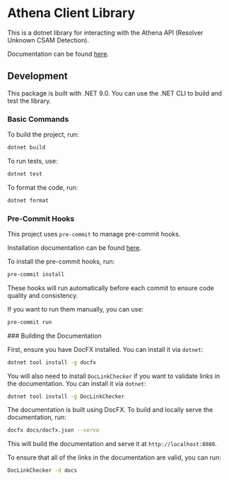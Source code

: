 # Athena Client Library

This is a dotnet library for interacting with the Athena API (Resolver Unknown CSAM Detection).

Documentation can be found [here](https://crispthinking.github.io/athena-dotnet-client/).

## Development

This package is built with .NET 9.0. You can use the .NET CLI to build and test the library.

### Basic Commands

To build the project, run:

```bash
dotnet build
```

To run tests, use:

```bash
dotnet test
```

To format the code, run:
```bash
dotnet format
```

### Pre-Commit Hooks

This project uses `pre-commit` to manage pre-commit hooks.

Installation documentation can be found [here](https://pre-commit.com/index.html#install).

To install the pre-commit hooks, run:

```bash
pre-commit install
```

These hooks will run automatically before each commit to ensure code quality and consistency.

If you want to run them manually, you can use:

```bash
pre-commit run
```

### Building the Documentation

First, ensure you have DocFX installed. You can install it via `dotnet`:

```bash
dotnet tool install -g docfx
```

You will also need to install `DocLinkChecker` if you want to validate links in
the documentation. You can install it via `dotnet`:

```bash
dotnet tool install -g DocLinkChecker
```

The documentation is built using DocFX. To build and locally serve the
documentation, run:

```bash
docfx docs/docfx.json --serve
```

This will build the documentation and serve it at `http://localhost:8080`.

To ensure that all of the links in the documentation are valid, you can run:

```bash
DocLinkChecker -d docs
```
